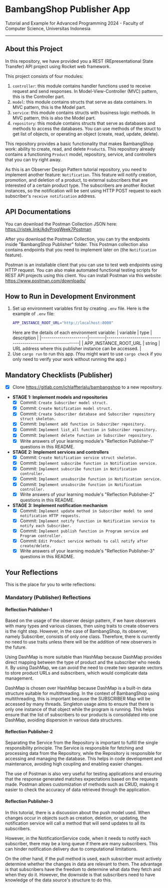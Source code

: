# BambangShop Publisher App
Tutorial and Example for Advanced Programming 2024 - Faculty of Computer Science, Universitas Indonesia

---

## About this Project
In this repository, we have provided you a REST (REpresentational State Transfer) API project using Rocket web framework.

This project consists of four modules:
1.  `controller`: this module contains handler functions used to receive request and send responses.
    In Model-View-Controller (MVC) pattern, this is the Controller part.
2.  `model`: this module contains structs that serve as data containers.
    In MVC pattern, this is the Model part.
3.  `service`: this module contains structs with business logic methods.
    In MVC pattern, this is also the Model part.
4.  `repository`: this module contains structs that serve as databases and methods to access the databases.
    You can use methods of the struct to get list of objects, or operating an object (create, read, update, delete).

This repository provides a basic functionality that makes BambangShop work: ability to create, read, and delete `Product`s.
This repository already contains a functioning `Product` model, repository, service, and controllers that you can try right away.

As this is an Observer Design Pattern tutorial repository, you need to implement another feature: `Notification`.
This feature will notify creation, promotion, and deletion of a product, to external subscribers that are interested of a certain product type.
The subscribers are another Rocket instances, so the notification will be sent using HTTP POST request to each subscriber's `receive notification` address.

## API Documentations

You can download the Postman Collection JSON here: https://ristek.link/AdvProgWeek7Postman

After you download the Postman Collection, you can try the endpoints inside "BambangShop Publisher" folder.
This Postman collection also contains endpoints that you need to implement later on (the `Notification` feature).

Postman is an installable client that you can use to test web endpoints using HTTP request.
You can also make automated functional testing scripts for REST API projects using this client.
You can install Postman via this website: https://www.postman.com/downloads/

## How to Run in Development Environment
1.  Set up environment variables first by creating `.env` file.
    Here is the example of `.env` file:
    ```bash
    APP_INSTANCE_ROOT_URL="http://localhost:8000"
    ```
    Here are the details of each environment variable:
    | variable              | type   | description                                                |
    |-----------------------|--------|------------------------------------------------------------|
    | APP_INSTANCE_ROOT_URL | string | URL address where this publisher instance can be accessed. |
2.  Use `cargo run` to run this app.
    (You might want to use `cargo check` if you only need to verify your work without running the app.)

## Mandatory Checklists (Publisher)
-   [x] Clone https://gitlab.com/ichlaffterlalu/bambangshop to a new repository.
-   **STAGE 1: Implement models and repositories**
    -   [x] Commit: `Create Subscriber model struct.`
    -   [x] Commit: `Create Notification model struct.`
    -   [x] Commit: `Create Subscriber database and Subscriber repository struct skeleton.`
    -   [x] Commit: `Implement add function in Subscriber repository.`
    -   [x] Commit: `Implement list_all function in Subscriber repository.`
    -   [x] Commit: `Implement delete function in Subscriber repository.`
    -   [x] Write answers of your learning module's "Reflection Publisher-1" questions in this README.
-   **STAGE 2: Implement services and controllers**
    -   [x] Commit: `Create Notification service struct skeleton.`
    -   [x] Commit: `Implement subscribe function in Notification service.`
    -   [x] Commit: `Implement subscribe function in Notification controller.`
    -   [x] Commit: `Implement unsubscribe function in Notification service.`
    -   [x] Commit: `Implement unsubscribe function in Notification controller.`
    -   [x] Write answers of your learning module's "Reflection Publisher-2" questions in this README.
-   **STAGE 3: Implement notification mechanism**
    -   [x] Commit: `Implement update method in Subscriber model to send notification HTTP requests.`
    -   [x] Commit: `Implement notify function in Notification service to notify each Subscriber.`
    -   [x] Commit: `Implement publish function in Program service and Program controller.`
    -   [x] Commit: `Edit Product service methods to call notify after create/delete.`
    -   [x] Write answers of your learning module's "Reflection Publisher-3" questions in this README.

## Your Reflections
This is the place for you to write reflections:

### Mandatory (Publisher) Reflections

#### Reflection Publisher-1

Based on the usage of the observer design pattern, if we have observers with many types and various classes, then using traits to create observers is the right step. However, in the case of BambangShop, its observer, namely Subscriber, consists of only one class. Therefore, there is currently no need to use traits unless there will be the addition of new observers in the future.

Using DashMap is more suitable than HashMap because DashMap provides direct mapping between the type of product and the subscriber who needs it. By using DashMap, we can avoid the need to create two separate vectors to store product URLs and subscribers, which would complicate data management.

DashMap is chosen over HashMap because DashMap is a built-in data structure suitable for multithreading. In the context of BambangShop using multithreading, this is important because the SUBSCRIBER Map will be accessed by many threads. Singleton usage aims to ensure that there is only one instance of that object while the program is running. This helps ensure that the list of subscribers to our products is consolidated into one DashMap, avoiding dispersion in various data structures.

#### Reflection Publisher-2

Separating the Service from the Repository is important to fulfill the single responsibility principle. The Service is responsible for fetching and processing data from the Repository, while the Repository is responsible for accessing and managing the database. This helps in code development and maintenance, avoiding high coupling and enabling easier changes.

The use of Postman is also very useful for testing applications and ensuring that the response generated matches expectations based on the requests made. Postman allows customization of methods such as CRUD, making it easier to check the accuracy of data retrieved through the application.

#### Reflection Publisher-3

In this tutorial, there is a discussion about the push model used. When changes occur in objects such as creation, deletion, or updating, the notification service will call a method that will send updates to all its subscribers.

However, in the NotificationService code, when it needs to notify each subscriber, there may be a long queue if there are many subscribers. This can hinder notification delivery due to computational limitations.

On the other hand, if the pull method is used, each subscriber must actively determine whether the changes in data are relevant to them. The advantage is that subscribers have the freedom to determine what data they fetch and when they do it. However, the downside is that subscribers need to have knowledge of the data source's structure to do this.
